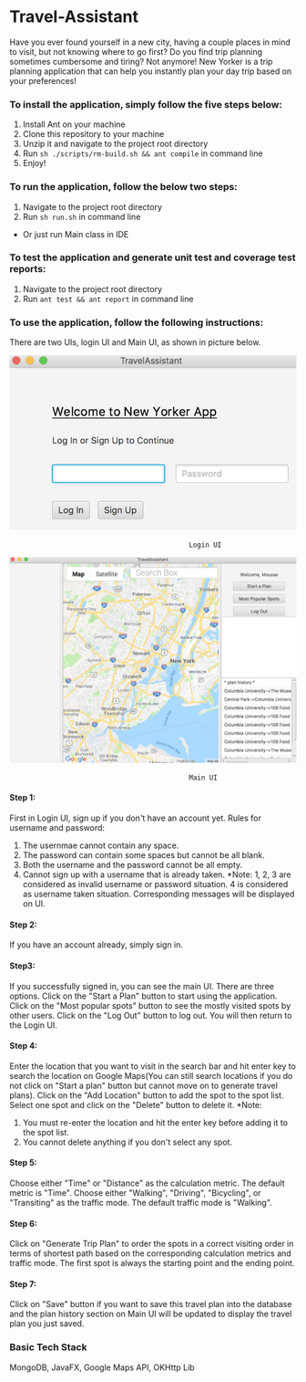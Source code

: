 # Travel-Assistant

Have you ever found yourself in a new city, having a couple places in mind to visit, but not knowing where to go first? Do you find trip planning sometimes cumbersome and tiring? Not anymore! New Yorker is a trip planning application that can help you instantly plan your day trip based on your preferences!


### To install the application, simply follow the five steps below:
1. Install Ant on your machine
2. Clone this repository to your machine
3. Unzip it and navigate to the project root directory
4. Run `sh ./scripts/rm-build.sh && ant compile` in command line
5. Enjoy!

### To run the application, follow the below two steps:
1. Navigate to the project root directory
2. Run `sh run.sh` in command line
* Or just run Main class in IDE

### To test the application and generate unit test and coverage test reports:
1. Navigate to the project root directory
2. Run `ant test && ant report` in command line

### To use the application, follow the following instructions:
There are two UIs, login UI and Main UI, as shown in picture below.

![Screenshot](LoginUI.png)

                                                Login UI
                            
![Screenshot](MainUI.png)

                                                Main UI


#### Step 1: 
First in Login UI, sign up if you don't have an account yet.
Rules for username and password:
1. The usernmae cannot contain any space.
2. The password can contain some spaces but cannot be all blank.
3. Both the username and the password cannot be all empty.
4. Cannot sign up with a username that is already taken.
*Note: 1, 2, 3 are considered as invalid username or password situation. 4 is considered as username taken situation. Corresponding messages will be displayed on UI.


#### Step 2: 
If you have an account already, simply sign in.


#### Step3:
If you successfully signed in, you can see the main UI. There are three options.
Click on the "Start a Plan" button to start using the application.
Click on the "Most popular spots" button to see the mostly visited spots by other users.
Click on the "Log Out" button to log out. You will then return to the Login UI.


#### Step 4: 
Enter the location that you want to visit in the search bar and hit enter key to search the location on Google Maps(You can still search locations if you do not click on "Start a plan" button but cannot move on to generate travel plans).
Click on the "Add Location" button to add the spot to the spot list.
Select one spot and click on the "Delete" button to delete it. 
*Note: 
1. You must re-enter the location and hit the enter key before adding it to the spot list.
2. You cannot delete anything if you don't select any spot.


#### Step 5:
Choose either "Time" or "Distance" as the calculation metric. The default metric is "Time".
Choose either "Walking", "Driving", "Bicycling", or "Transiting" as the traffic mode. The default traffic mode is "Walking".

#### Step 6:
Click on "Generate Trip Plan" to order the spots in a correct visiting order in terms of shortest path based on the corresponding calculation metrics and traffic mode. The first spot is always the starting point and the ending point.

#### Step 7:
Click on "Save" button if you want to save this travel plan into the database and the plan history section on Main UI will be updated to display the travel plan you just saved. 


### Basic Tech Stack
MongoDB, JavaFX, Google Maps API, OKHttp Lib





